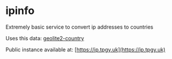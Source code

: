 # ipinfo

Extremely basic service to convert ip addresses to countries

Uses this data: [geolite2-country](https://github.com/sapics/ip-location-db/tree/main/geolite2-country-mmdb)

Public instance available at: [https://ip.tpgy.uk](https://ip.tpgy.uk)
